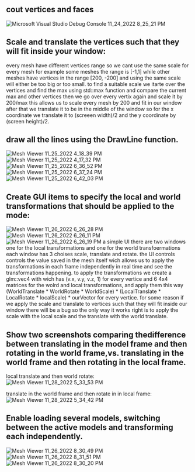 ## cout vertices and faces

![Microsoft Visual Studio Debug Console 11_24_2022 8_25_21 PM](https://user-images.githubusercontent.com/115185916/203847618-ec2138c4-1841-4432-b5c0-55165b605e4c.png)

## Scale and translate the vertices such that they will fit inside your window:
every mesh have different vertices range so we cant use the same scale for every mesh for example some meshes the range is [-1,1] while other meshes have vertices in the range [200, -200] and using the same scale will either be too big or too small. to find a suitable scale we itarte over the vertices and find the max using std::max function and compare the current max and other vertices then we go over every vertix again and scale it by 200/max this allows us to scale every mesh by 200 and fit in our window after that we translate it to be in the middle of the window so for the x coordinate we translate it to (screeen width)/2 and the y coordinate by (screen height)/2.

## draw all the lines using the DrawLine function.
![Mesh Viewer 11_25_2022 4_18_39 PM](https://user-images.githubusercontent.com/115185916/204026923-c9ea4a30-c2a1-4a96-9902-434d33d35bef.png)
![Mesh Viewer 11_25_2022 4_17_32 PM](https://user-images.githubusercontent.com/115185916/204026937-c1d49c50-c046-4cce-be71-235b7241b412.png)
![Mesh Viewer 11_25_2022 6_36_52 PM](https://user-images.githubusercontent.com/115185916/204026960-e7b63eb0-7954-4ce3-bb20-cdcadfe58097.png)
![Mesh Viewer 11_25_2022 6_37_24 PM](https://user-images.githubusercontent.com/115185916/204026970-da66e3fd-1ab5-4b84-9112-13650d739a8d.png)
![Mesh Viewer 11_25_2022 6_42_03 PM](https://user-images.githubusercontent.com/115185916/204027536-5aaeca0d-f701-48e5-a770-e9e4dcc40871.png)

## Create GUI items to specify the local and world transformations that should be applied to the mode:
![Mesh Viewer 11_26_2022 6_26_28 PM](https://user-images.githubusercontent.com/115185916/204098849-0739a495-33a8-4bb5-81f8-e49ee9b48bac.png)
![Mesh Viewer 11_26_2022 6_26_11 PM](https://user-images.githubusercontent.com/115185916/204098850-94ebd185-2090-44cb-bbaa-e800387c619a.png)
![Mesh Viewer 11_26_2022 6_26_19 PM](https://user-images.githubusercontent.com/115185916/204098851-1c9ffad4-c0c2-4654-a364-f45528e95afc.png)
a simple UI there are two windows one for the local transformations and one for the world transfoermations each window has 3 choises scale, translate and rotate.
the UI controls controls the value saved in the mesh itself wich allows us to apply the transformations in each frame independently in real time and see the transformations happening. to apply the transformations we create a glm::vec4 with wich has (v.x, v.y, v.z, 1) for every vertice and 6 4x4 matrices for the wolrd and local transformations, and apply them this way (WorldTranslate * WorldRotate * WorldScale) * (LocalTranslate * LocalRotate * localScale) * ourVector for every vertice. for some reason if we apply the scale and translate to vertices such that they will fit inside our window there will be a bug so the only way it works right is to apply the scale with the local scale and the translate with the world translate.

## Show two screenshots comparing thedifference between translating in the model frame and then rotating in the world frame,vs. translating in the world frame and then rotating in the local frame.

local translate and then world rotate:
![Mesh Viewer 11_28_2022 5_33_53 PM](https://user-images.githubusercontent.com/115185916/204318021-2332e471-841c-4a7c-8e84-34edeb73165f.png)

translate in the world frame and then rotate in in local frame:
![Mesh Viewer 11_28_2022 5_34_42 PM](https://user-images.githubusercontent.com/115185916/204318256-82b30239-d684-4b71-b5ed-3056f0fc2a7d.png)

## Enable loading several models, switching between the active models and transforming each independently.
![Mesh Viewer 11_26_2022 8_30_49 PM](https://user-images.githubusercontent.com/115185916/204103866-dc66611a-a6f9-44a2-a1a3-c61404a09139.png)
![Mesh Viewer 11_26_2022 8_31_51 PM](https://user-images.githubusercontent.com/115185916/204103867-37106279-1065-4f83-9521-067c6ee7adb7.png)
![Mesh Viewer 11_26_2022 8_30_20 PM](https://user-images.githubusercontent.com/115185916/204103868-2bf55582-fdd4-4b13-8281-830dca7fa5cc.png)
